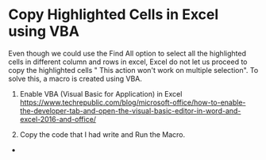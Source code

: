 # Copy Highlighted Cells in Excel using VBA
Even though we could use the Find All option to select all the highlighted cells in different column and rows in excel, Excel do not let us proceed to copy the highlighted cells " This action won't work on multiple selection".
To solve this, a macro is created using VBA.


1. Enable VBA (Visual Basic for Application) in Excel 
https://www.techrepublic.com/blog/microsoft-office/how-to-enable-the-developer-tab-and-open-the-visual-basic-editor-in-word-and-excel-2016-and-office/

2. Copy the code that I had write and Run the Macro. 
-
